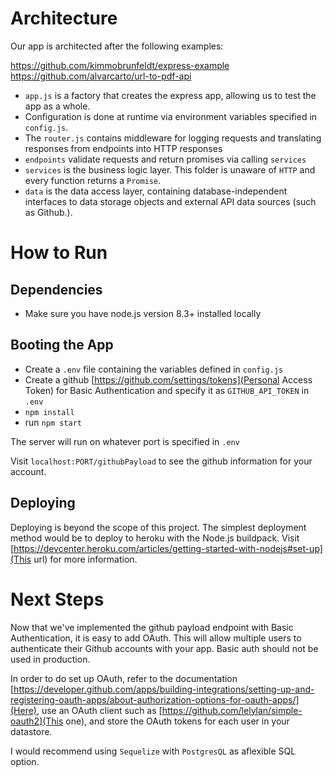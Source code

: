 # Architecture
Our app is architected after the following examples:

https://github.com/kimmobrunfeldt/express-example
https://github.com/alvarcarto/url-to-pdf-api

* `app.js` is a factory that creates the express app, allowing us to test the app as a whole.
* Configuration is done at runtime via environment variables specified in `config.js`.
* The `router.js` contains middleware for logging requests and translating responses from endpoints into HTTP responses
* `endpoints` validate requests and return promises via calling `services`
* `services` is the business logic layer. This folder is unaware of `HTTP` and every function returns a `Promise`.
* `data` is the data access layer, containing database-independent interfaces to data storage objects and external API data sources (such as Github.).


# How to Run

## Dependencies
* Make sure you have node.js version 8.3+ installed locally

## Booting the App
* Create a `.env` file containing the variables defined in `config.js`
* Create a github [https://github.com/settings/tokens](Personal Access Token) for Basic Authentication and specify it as `GITHUB_API_TOKEN` in `.env`
* `npm install`
* run `npm start`

The server will run on whatever port is specified in `.env`

Visit `localhost:PORT/githubPayload` to see the github information for your account.

## Deploying
Deploying is beyond the scope of this project. The simplest deployment method would be to deploy to heroku with the Node.js buildpack. Visit [https://devcenter.heroku.com/articles/getting-started-with-nodejs#set-up](This url) for more information.

# Next Steps

Now that we've implemented the github payload endpoint with Basic Authentication, it is easy to add
OAuth. This will allow multiple users to authenticate their Github accounts with your app. Basic auth should not be used in production.

In order to do set up OAuth, refer to the documentation [https://developer.github.com/apps/building-integrations/setting-up-and-registering-oauth-apps/about-authorization-options-for-oauth-apps/](Here), use an OAuth client such as [https://github.com/lelylan/simple-oauth2](This one), and store the OAuth tokens for each user in your datastore.

I would recommend using `Sequelize` with `PostgresQL` as aflexible SQL option.

